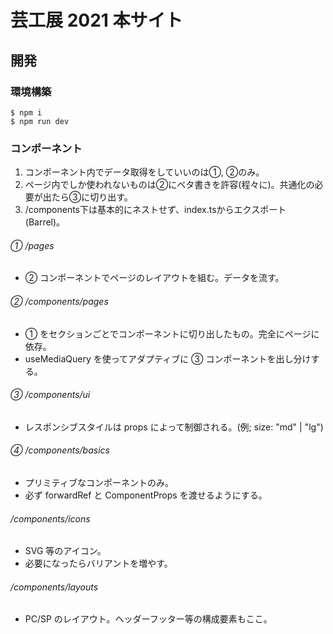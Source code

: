# 芸工展 2021 本サイト

## 開発

### 環境構築

```
$ npm i
$ npm run dev
```




### コンポーネント
1. コンポーネント内でデータ取得をしていいのは①, ②のみ。
2. ページ内でしか使われないものは②にベタ書きを許容(程々に)。共通化の必要が出たら③に切り出す。
3. /components下は基本的にネストせず、index.tsからエクスポート(Barrel)。

###### ① /pages
- ② コンポーネントでページのレイアウトを組む。データを流す。

###### ② /components/pages

- ① をセクションごとでコンポーネントに切り出したもの。完全にページに依存。
- useMediaQuery を使ってアダプティブに ③ コンポーネントを出し分けする。

###### ③ /components/ui

- レスポンシブスタイルは props によって制御される。(例; size: "md" | "lg")

###### ④ /components/basics

- プリミティブなコンポーネントのみ。
- 必ず forwardRef と ComponentProps を渡せるようにする。


###### /components/icons

- SVG 等のアイコン。
- 必要になったらバリアントを増やす。


###### /components/layouts

- PC/SP のレイアウト。ヘッダーフッター等の構成要素もここ。

